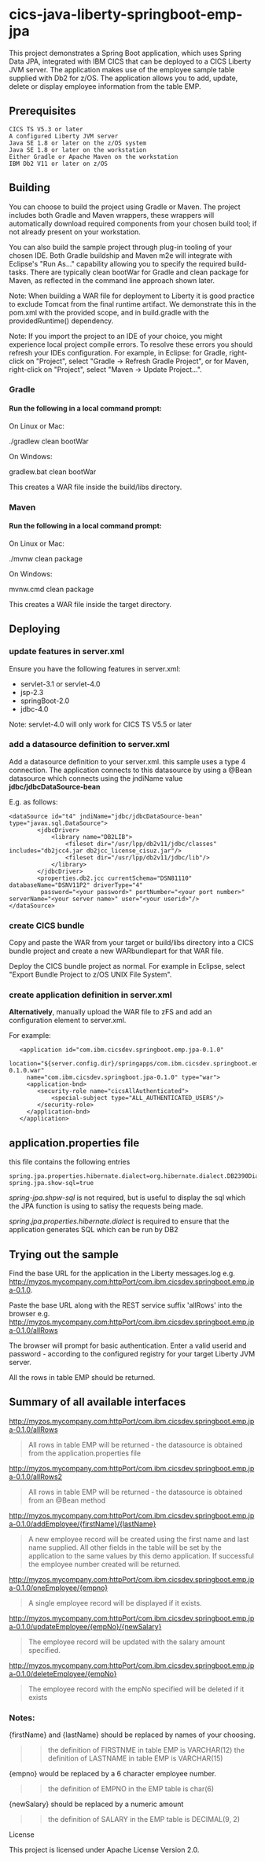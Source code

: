 # cics-java-liberty-springboot-emp-jpa

This project demonstrates a Spring Boot application, which uses Spring Data JPA, integrated with IBM CICS that can be deployed to a CICS Liberty JVM server. The application makes use of the employee sample table supplied with Db2 for z/OS. The application allows you to add, update, delete or display employee information from the table EMP.

## Prerequisites

    CICS TS V5.3 or later
    A configured Liberty JVM server
    Java SE 1.8 or later on the z/OS system
    Java SE 1.8 or later on the workstation
    Either Gradle or Apache Maven on the workstation
    IBM Db2 V11 or later on z/OS
 
## Building

You can choose to build the project using Gradle or Maven. The project includes both Gradle and Maven wrappers, these wrappers will automatically download required components from your chosen build tool; if not already present on your workstation.

You can also build the sample project through plug-in tooling of your chosen IDE. Both Gradle buildship and Maven m2e will integrate with Eclipse's "Run As..." capability allowing you to specify the required build-tasks. There are typically clean bootWar for Gradle and clean package for Maven, as reflected in the command line approach shown later.

Note: When building a WAR file for deployment to Liberty it is good practice to exclude Tomcat from the final runtime artifact. We demonstrate this in the pom.xml with the provided scope, and in build.gradle with the providedRuntime() dependency.

Note: If you import the project to an IDE of your choice, you might experience local project compile errors. To resolve these errors you should refresh your IDEs configuration. For example, in Eclipse: for Gradle, right-click on "Project", select "Gradle -> Refresh Gradle Project", or for Maven, right-click on "Project", select "Maven -> Update Project...".

### Gradle

#### Run the following in a local command prompt:

On Linux or Mac:

./gradlew clean bootWar

On Windows:

gradlew.bat clean bootWar

This creates a WAR file inside the build/libs directory.

### Maven

#### Run the following in a local command prompt:

On Linux or Mac:

./mvnw clean package

On Windows:

mvnw.cmd clean package

This creates a WAR file inside the target directory.

## Deploying

### update features in server.xml
Ensure you have the following features in server.xml:
* servlet-3.1 or servlet-4.0
* jsp-2.3
* springBoot-2.0
* jdbc-4.0

Note: servlet-4.0 will only work for CICS TS V5.5 or later

### add a datasource definition to server.xml
Add a datasource definition to your server.xml. this sample uses a type 4 connection. The application connects to this datasource by using a @Bean datasource which connects using the jndiName value **jdbc/jdbcDataSource-bean**

E.g. as follows:

```
<dataSource id="t4" jndiName="jdbc/jdbcDataSource-bean" type="javax.sql.DataSource">
        <jdbcDriver>
            <library name="DB2LIB">
                <fileset dir="/usr/lpp/db2v11/jdbc/classes" includes="db2jcc4.jar db2jcc_license_cisuz.jar"/>
                <fileset dir="/usr/lpp/db2v11/jdbc/lib"/>
            </library>
        </jdbcDriver>
        <properties.db2.jcc currentSchema="DSN81110" databaseName="DSNV11P2" driverType="4" 
	     password="<your password>" portNumber="<your port number>" serverName="<your server name>" user="<your userid>"/>
</dataSource> 
```

### create CICS bundle
Copy and paste the WAR from your target or build/libs directory into a CICS bundle project and create a new WARbundlepart for that WAR file.

Deploy the CICS bundle project as normal. For example in Eclipse, select "Export Bundle Project to z/OS UNIX File System".

### create application definition in server.xml
**Alternatively**, manually upload the WAR file to zFS and add an <application> configuration element to server.xml.

For example:
```
   <application id="com.ibm.cicsdev.springboot.emp.jpa-0.1.0"  
     location="${server.config.dir}/springapps/com.ibm.cicsdev.springboot.emp.jpa-0.1.0.war"  
     name="com.ibm.cicsdev.springboot.jpa-0.1.0" type="war">
     <application-bnd>
        <security-role name="cicsAllAuthenticated">
            <special-subject type="ALL_AUTHENTICATED_USERS"/>
        </security-role>
     </application-bnd>  
   </application>
```
## application.properties file

this file contains the following entries 

```
spring.jpa.properties.hibernate.dialect=org.hibernate.dialect.DB2390Dialect
spring.jpa.show-sql=true
```

*spring-jpa.shpw-sql* is not required, but is useful to display the sql which the JPA function is using to satisy the requests being made.

*spring.jpa.properties.hibernate.dialect* is required to ensure that the application generates SQL which can be run by DB2 


## Trying out the sample

Find the base URL for the application in the Liberty messages.log 
    e.g. http://myzos.mycompany.com:httpPort/com.ibm.cicsdev.springboot.emp.jpa-0.1.0.

Paste the base URL along with the REST service suffix 'allRows' into the browser 
    e.g. http://myzos.mycompany.com:httpPort/com.ibm.cicsdev.springboot.emp.jpa-0.1.0/allRows

The browser will prompt for basic authentication. Enter a valid userid and password - according to the configured registry for your target Liberty JVM server.

All the rows in table EMP should be returned.

    
## Summary of all available interfaces     

http://myzos.mycompany.com:httpPort/com.ibm.cicsdev.springboot.emp.jpa-0.1.0/allRows
    
  >All rows in table EMP will be returned - the datasource is obtained from the application.properties file
    
http://myzos.mycompany.com:httpPort/com.ibm.cicsdev.springboot.emp.jpa-0.1.0/allRows2
  
  >All rows in table EMP will be returned - the datasource is obtained from an @Bean method
    
http://myzos.mycompany.com:httpPort/com.ibm.cicsdev.springboot.emp.jpa-0.1.0/addEmployee/{firstName}/{lastName}
  
  >A new employee record will be created using the first name and last name supplied. All other fields in
  the table will be set by the application to the same values by this demo application.
  If successful the employee number created will be returned.
    
http://myzos.mycompany.com:httpPort/com.ibm.cicsdev.springboot.emp.jpa-0.1.0/oneEmployee/{empno}
  
  >A single employee record will be displayed if it exists.
    
http://myzos.mycompany.com:httpPort/com.ibm.cicsdev.springboot.emp.jpa-0.1.0/updateEmployee/{empNo}/{newSalary}
  >The employee record will be updated with the salary amount specified.
    
http://myzos.mycompany.com:httpPort/com.ibm.cicsdev.springboot.emp.jpa-0.1.0/deleteEmployee/{empNo}
  
  >The employee record with the empNo specified will be deleted if it exists

### Notes:
{firstName} and {lastName} should be replaced by names of your choosing.
>>the definition of FIRSTNME in table EMP is VARCHAR(12)
>>the definition of LASTNAME in table EMP is VARCHAR(15)

{empno} would be replaced by a 6 character employee number. 
>>the definition of EMPNO in the EMP table is char(6)

{newSalary} should be replaced by a numeric amount 
>>the definition of SALARY in the EMP table is DECIMAL(9, 2)

License

This project is licensed under Apache License Version 2.0.
